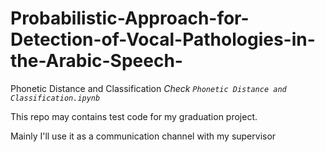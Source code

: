 # Probabilistic-Approach-for-Detection-of-Vocal-Pathologies-in-the-Arabic-Speech-
Phonetic Distance and Classification *Check `Phonetic Distance and Classification.ipynb`*


This repo may contains test code for my graduation project.

Mainly I'll use it as a communication channel with my supervisor
